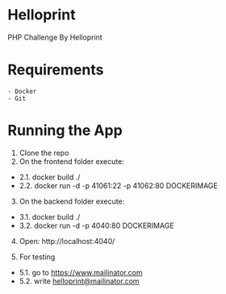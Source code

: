 # Helloprint
PHP Challenge By Helloprint
# Requirements
	- Docker
	- Git

# Running the App

1. Clone the repo
2. On the frontend folder execute:
* 2.1. docker build ./
* 2.2. docker run -d -p 41061:22 -p 41062:80 DOCKERIMAGE

3. On the backend folder execute:
* 3.1. docker build ./
* 3.2. docker run -d -p 4040:80 DOCKERIMAGE

4. Open: http://localhost:4040/

5. For testing
* 5.1. go to  https://www.mailinator.com
* 5.2. write helloprint@mailinator.com  

